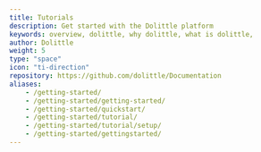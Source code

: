 ```yaml
---
title: Tutorials
description: Get started with the Dolittle platform
keywords: overview, dolittle, why dolittle, what is dolittle, 
author: Dolittle
weight: 5
type: "space"
icon: "ti-direction"
repository: https://github.com/dolittle/Documentation
aliases:
    - /getting-started/
    - /getting-started/getting-started/
    - /getting-started/quickstart/
    - /getting-started/tutorial/
    - /getting-started/tutorial/setup/
    - /getting-started/gettingstarted/
---
```

